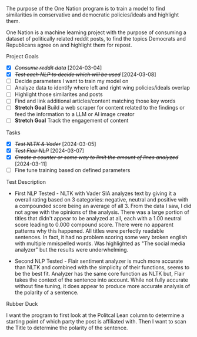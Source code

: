 The purpose of the One Nation program is to train a model to find similarities in conservative and democratic policies/ideals and highlight them.

One Nation is a machine learning project with the purpose of consuming a dataset of politically related reddit posts, to find the topics Democrats and Republicans agree on and highlight them for repost.

Project Goals

- [x] ~~_Consume reddit data_~~ [2024-03-04]
- [x] ~~_Test each NLP to decide which will be used_~~ [2024-03-08]
- [ ] Decide parameters I want to train my model on
- [ ] Analyze data to identify where left and right wing policies/ideals overlap
- [ ] Highlight those similarites and posts
- [ ] Find and link additional articles/content matching those key words
- [ ] **Stretch Goal** Build a web scraper for content related to the findings or feed the information to a LLM or AI image creator
- [ ] **Stretch Goal** Track the engagement of content

Tasks

- [x] ~~_Test NLTK & Vader_~~ [2024-03-05]
- [x] ~~_Test Flair NLP_~~ [2024-03-07]
- [x] ~~_Create a counter or some way to limit the amount of lines analyzed_~~ [2024-03-11]
- [ ] Fine tune training based on defined parameters

Test Description

- First NLP Tested - NLTK with Vader SIA analyzes text by giving it a overall rating based on 3 categories: negative, neutral and positive with a compounded score being an average of all 3. From the data I saw, I did not agree with the opinions of the analysis. There was a large portion of titles that didn't appear to be analyzed at all, each with a 1.00 neutral score leading to 0.000 compound score. There were no apparent patterns why this happened. All titles were perfectly readable sentences. In fact, it had no problem scoring some very broken english with multiple mmispelled words. Was highlighted as "The social media analyzer" but the results were underwhelming.

- Second NLP Tested - Flair sentiment analyzer is much more accurate than NLTK and combined with the simplicity of their functions, seems to be the best fit. Analyzer has the same core function as NLTK but, Flair takes the context of the sentence into account. While not fully accurate without fine tuning, it does appear to produce more accurate analysis of the polarity of a sentence.

Rubber Duck

I want the program to first look at the Politcal Lean column to determine a starting point of which party the post is affiliated with. Then I want to scan the Title to determine the polarity of the sentence.
